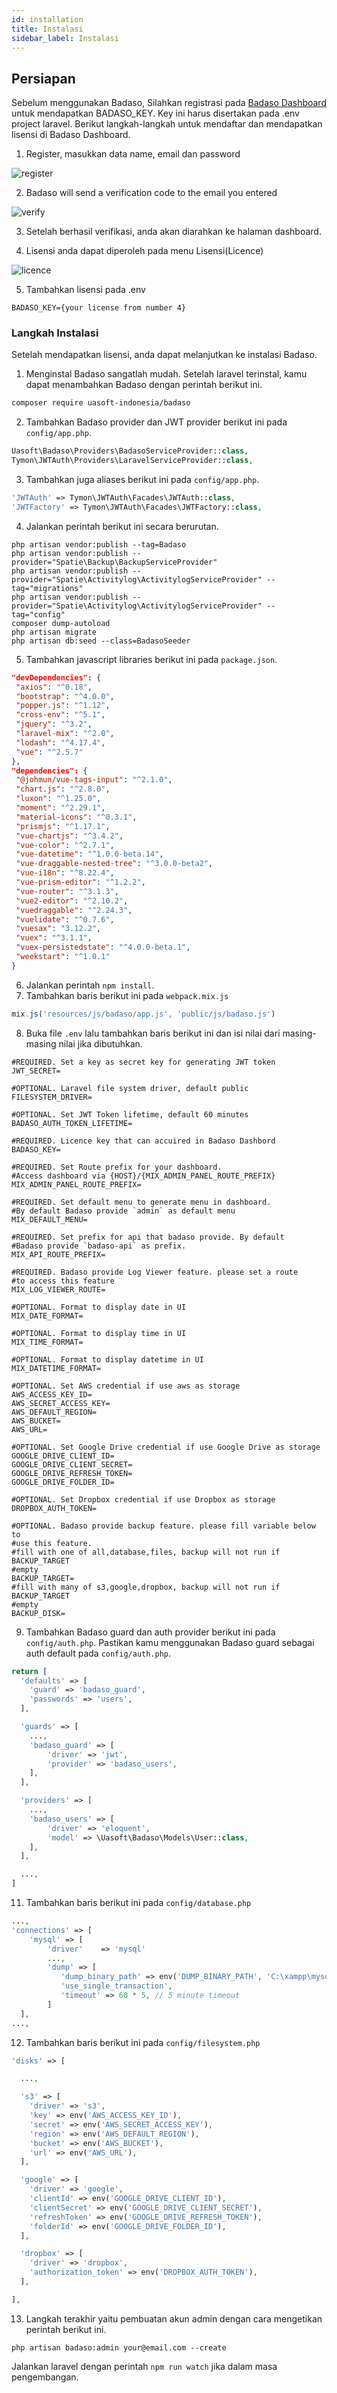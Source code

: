 ```yaml
---
id: installation
title: Instalasi
sidebar_label: Instalasi
---
```


## Persiapan
Sebelum menggunakan Badaso, Silahkan registrasi pada [Badaso Dashboard](https://badaso-dashboard.uatech.co.id/) untuk mendapatkan BADASO_KEY. Key ini harus disertakan pada .env project laravel.
Berikut langkah-langkah untuk mendaftar dan mendapatkan lisensi di Badaso Dashboard.
1. Register, masukkan data name, email dan password

![register](assets/dashboard-register.png)

2. Badaso will send a verification code to the email you entered

![verify](assets/dashboard-verify.png)

3. Setelah berhasil verifikasi, anda akan diarahkan ke halaman dashboard.

4. Lisensi anda dapat diperoleh pada menu Lisensi(Licence)

![licence](assets/dashboard-licence.png)

5. Tambahkan lisensi pada .env

`BADASO_KEY={your license from number 4}`

### Langkah Instalasi

Setelah mendapatkan lisensi, anda dapat melanjutkan ke instalasi Badaso.

1. Menginstal Badaso sangatlah mudah. Setelah laravel terinstal, kamu dapat menambahkan Badaso dengan perintah berikut ini.

```bash
composer require uasoft-indonesia/badaso
```

2. Tambahkan Badaso provider dan JWT provider berikut ini pada ```config/app.php```.

<!--DOCUSAURUS_CODE_TABS-->
<!--PHP-->
```php
Uasoft\Badaso\Providers\BadasoServiceProvider::class,
Tymon\JWTAuth\Providers\LaravelServiceProvider::class,
```

<!--END_DOCUSAURUS_CODE_TABS-->

3. Tambahkan juga aliases berikut ini pada ```config/app.php```.
<!--DOCUSAURUS_CODE_TABS-->
<!--PHP-->
```php
'JWTAuth' => Tymon\JWTAuth\Facades\JWTAuth::class,
'JWTFactory' => Tymon\JWTAuth\Facades\JWTFactory::class,
```
<!--END_DOCUSAURUS_CODE_TABS-->

4. Jalankan perintah berikut ini secara berurutan.
```
php artisan vendor:publish --tag=Badaso
php artisan vendor:publish --provider="Spatie\Backup\BackupServiceProvider"
php artisan vendor:publish --provider="Spatie\Activitylog\ActivitylogServiceProvider" --tag="migrations"
php artisan vendor:publish --provider="Spatie\Activitylog\ActivitylogServiceProvider" --tag="config"
composer dump-autoload
php artisan migrate
php artisan db:seed --class=BadasoSeeder
```

5. Tambahkan javascript libraries berikut ini pada ```package.json```.
<!--DOCUSAURUS_CODE_TABS-->
<!--JSON-->
```json
"devDependencies": {
 "axios": "^0.18",
 "bootstrap": "^4.0.0",
 "popper.js": "^1.12",
 "cross-env": "^5.1",
 "jquery": "^3.2",
 "laravel-mix": "^2.0",
 "lodash": "^4.17.4",
 "vue": "^2.5.7"
},
"dependencies": {
 "@johmun/vue-tags-input": "^2.1.0",
 "chart.js": "^2.8.0",
 "luxon": "^1.25.0",
 "moment": "^2.29.1",
 "material-icons": "^0.3.1",
 "prismjs": "^1.17.1",
 "vue-chartjs": "^3.4.2",
 "vue-color": "^2.7.1",
 "vue-datetime": "^1.0.0-beta.14",
 "vue-draggable-nested-tree": "^3.0.0-beta2",
 "vue-i18n": "^8.22.4",
 "vue-prism-editor": "^1.2.2",
 "vue-router": "^3.1.3",
 "vue2-editor": "^2.10.2",
 "vuedraggable": "^2.24.3",
 "vuelidate": "^0.7.6",
 "vuesax": "3.12.2",
 "vuex": "^3.1.1",
 "vuex-persistedstate": "^4.0.0-beta.1",
 "weekstart": "^1.0.1"
}
```
<!--END_DOCUSAURUS_CODE_TABS-->

6. Jalankan perintah ```npm install```.
7. Tambahkan baris berikut ini pada ```webpack.mix.js```
<!--DOCUSAURUS_CODE_TABS-->
<!--JavaScript-->
```js
mix.js('resources/js/badaso/app.js', 'public/js/badaso.js')
```
<!--END_DOCUSAURUS_CODE_TABS-->

8. Buka file ```.env``` lalu tambahkan baris berikut ini dan isi nilai dari masing-masing nilai jika dibutuhkan.
```
#REQUIRED. Set a key as secret key for generating JWT token
JWT_SECRET=

#OPTIONAL. Laravel file system driver, default public
FILESYSTEM_DRIVER=

#OPTIONAL. Set JWT Token lifetime, default 60 minutes
BADASO_AUTH_TOKEN_LIFETIME=

#REQUIRED. Licence key that can accuired in Badaso Dashbord
BADASO_KEY=

#REQUIRED. Set Route prefix for your dashboard. 
#Access dashboard via {HOST}/{MIX_ADMIN_PANEL_ROUTE_PREFIX}
MIX_ADMIN_PANEL_ROUTE_PREFIX=

#REQUIRED. Set default menu to generate menu in dashboard. 
#By default Badaso provide `admin` as default menu
MIX_DEFAULT_MENU=

#REQUIRED. Set prefix for api that badaso provide. By default 
#Badaso provide `badaso-api` as prefix. 
MIX_API_ROUTE_PREFIX=

#REQUIRED. Badaso provide Log Viewer feature. please set a route 
#to access this feature
MIX_LOG_VIEWER_ROUTE=

#OPTIONAL. Format to display date in UI
MIX_DATE_FORMAT=

#OPTIONAL. Format to display time in UI
MIX_TIME_FORMAT=

#OPTIONAL. Format to display datetime in UI
MIX_DATETIME_FORMAT=

#OPTIONAL. Set AWS credential if use aws as storage
AWS_ACCESS_KEY_ID=
AWS_SECRET_ACCESS_KEY=
AWS_DEFAULT_REGION=
AWS_BUCKET=
AWS_URL=

#OPTIONAL. Set Google Drive credential if use Google Drive as storage
GOOGLE_DRIVE_CLIENT_ID=
GOOGLE_DRIVE_CLIENT_SECRET=
GOOGLE_DRIVE_REFRESH_TOKEN=
GOOGLE_DRIVE_FOLDER_ID=

#OPTIONAL. Set Dropbox credential if use Dropbox as storage
DROPBOX_AUTH_TOKEN=

#OPTIONAL. Badaso provide backup feature. please fill variable below to 
#use this feature.
#fill with one of all,database,files, backup will not run if BACKUP_TARGET 
#empty
BACKUP_TARGET=
#fill with many of s3,google,dropbox, backup will not run if BACKUP_TARGET 
#empty
BACKUP_DISK=
```

9. Tambahkan Badaso guard dan auth provider berikut ini pada ```config/auth.php```. Pastikan kamu menggunakan Badaso guard sebagai auth default pada ```config/auth.php```.
<!--DOCUSAURUS_CODE_TABS-->
<!--PHP-->
```php
return [
  'defaults' => [
    'guard' => 'badaso_guard',
    'passwords' => 'users',
  ],

  'guards' => [
    ...,
    'badaso_guard' => [
        'driver' => 'jwt',
        'provider' => 'badaso_users',
    ],
  ],

  'providers' => [
    ...,
    'badaso_users' => [
        'driver' => 'eloquent',
        'model' => \Uasoft\Badaso\Models\User::class,
    ],
  ],

  ...,
]
```
<!--END_DOCUSAURUS_CODE_TABS-->

11. Tambahkan baris berikut ini pada ```config/database.php```
<!--DOCUSAURUS_CODE_TABS-->
<!--PHP-->
```php
...,
'connections' => [
    'mysql' => [
        'driver'    => 'mysql'
        ...,
        'dump' => [
           'dump_binary_path' => env('DUMP_BINARY_PATH', 'C:\xampp\mysql\bin'),
           'use_single_transaction',
           'timeout' => 60 * 5, // 5 minute timeout
        ]  
  ],
...,
```
<!--END_DOCUSAURUS_CODE_TABS-->

12. Tambahkan baris berikut ini pada ```config/filesystem.php```
<!--DOCUSAURUS_CODE_TABS-->
<!--PHP-->
```php
'disks' => [

  ...,

  's3' => [
    'driver' => 's3',
    'key' => env('AWS_ACCESS_KEY_ID'),
    'secret' => env('AWS_SECRET_ACCESS_KEY'),
    'region' => env('AWS_DEFAULT_REGION'),
    'bucket' => env('AWS_BUCKET'),
    'url' => env('AWS_URL'),
  ],

  'google' => [
    'driver' => 'google',
    'clientId' => env('GOOGLE_DRIVE_CLIENT_ID'),
    'clientSecret' => env('GOOGLE_DRIVE_CLIENT_SECRET'),
    'refreshToken' => env('GOOGLE_DRIVE_REFRESH_TOKEN'),
    'folderId' => env('GOOGLE_DRIVE_FOLDER_ID'),
  ],

  'dropbox' => [
    'driver' => 'dropbox',
    'authorization_token' => env('DROPBOX_AUTH_TOKEN'),
  ],

],
```
<!--END_DOCUSAURUS_CODE_TABS-->

13. Langkah terakhir yaitu pembuatan akun admin dengan cara mengetikan perintah berikut ini.
```
php artisan badaso:admin your@email.com --create
```
Jalankan laravel dengan perintah ```npm run watch``` jika dalam masa pengembangan.